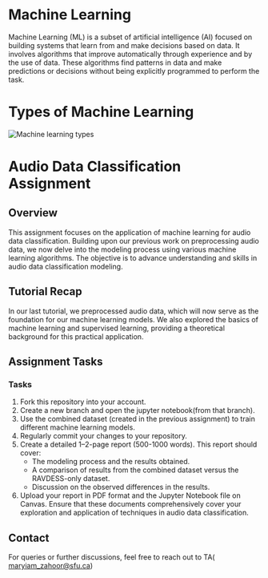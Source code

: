 
# Machine Learning
Machine Learning (ML) is a subset of artificial intelligence (AI) focused on building systems that learn from and make decisions based on data. It involves algorithms that improve automatically through experience and by the use of data. These algorithms find patterns in data and make predictions or decisions without being explicitly programmed to perform the task.

# Types of Machine Learning
 ![Machine learning types](images/example.png)
 
# Audio Data Classification Assignment

## Overview
This assignment focuses on the application of machine learning for audio data classification. Building upon our previous work on preprocessing audio data, we now delve into the modeling process using various machine learning algorithms. The objective is to advance understanding and skills in audio data classification modeling.

## Tutorial Recap
In our last tutorial, we preprocessed audio data, which will now serve as the foundation for our machine learning models. We also explored the basics of machine learning and supervised learning, providing a theoretical background for this practical application.

## Assignment Tasks

### Tasks
1. Fork this repository into your account.
2. Create a new branch and open the jupyter notebook(from that branch).  
3. Use the combined dataset (created in the previous assignment) to train different machine learning models. 
4. Regularly commit your changes to your repository.
5. Create a detailed 1–2-page report (500-1000 words). This report should cover:
   - The modeling process and the results obtained.
   - A comparison of results from the combined dataset versus the RAVDESS-only dataset. 
   - Discussion on the observed differences in the results.
6. Upload your report in PDF format and the Jupyter Notebook file on Canvas. Ensure that these documents comprehensively cover your exploration and application of techniques in audio data classification.


## Contact
For queries or further discussions, feel free to reach out to TA( maryiam_zahoor@sfu.ca)
